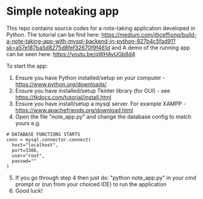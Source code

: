 # Simple noteaking app
This repo contains source codes for a note-taking application developed in Python. The tutorial can be find here: https://medium.com/@ceffiong/build-a-note-taking-app-with-mysql-backend-in-python-927b4c5fad91?sk=a57e187ba5d8275d8fef32670f9f461d and A demo of the running app can be seen here: https://youtu.be/qWHAvUGb8d4


To start the app:

1) Ensure you have Python installed/setup on your computer - https://www.python.org/downloads/
2) Ensure you have installed/setup Tkinter library (for GUI) - see https://tkdocs.com/tutorial/install.html
3) Ensure you have install/setup a mysql server. For example XAMPP - https://www.apachefriends.org/download.html
4) Open the file "note_app.py" and change the database config to match yours e.g. 

```
# DATABASE FUNCTIONS STARTS
conn = mysql.connector.connect(
  host="localhost",
  port=3306,
  user="root",
  passwd=""
)

```

5) If you go through step 4 then just do: "python note_app.py" in your cmd prompt or (run from your choiced IDE) to run the application
6) Good luck!



